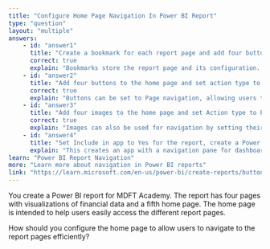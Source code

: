 ```yaml
---
title: "Configure Home Page Navigation In Power BI Report"
type: "question"
layout: "multiple"
answers:
    - id: "answer1"
      title: "Create a bookmark for each report page and add four buttons to the home page with action type Bookmark"
      correct: true
      explain: "Bookmarks store the report page and its configuration. Buttons with Bookmark action type allow navigation to specific report pages."
    - id: "answer2"
      title: "Add four buttons to the home page and set action type to Page navigation"
      correct: true
      explain: "Buttons can be set to Page navigation, allowing users to navigate directly to the selected report page."
    - id: "answer3"
      title: "Add four images to the home page and set Action type to Page navigation"
      correct: true
      explain: "Images can also be used for navigation by setting their Action type to Page navigation."
    - id: "answer4"
      title: "Set Include in app to Yes for the report, create a Power BI app, enable navigation builder, include the report in the navigation, and publish the app"
      explain: "This creates an app with a navigation pane for dashboards and reports, but does not include menu items for each report page."
learn: "Power BI Report Navigation"
more: "Learn more about navigation in Power BI reports"
link: "https://learn.microsoft.com/en-us/power-bi/create-reports/button-navigators"
---
```

You create a Power BI report for MDFT Academy. The report has four pages with visualizations of financial data and a fifth home page. The home page is intended to help users easily access the different report pages.

How should you configure the home page to allow users to navigate to the report pages efficiently?
